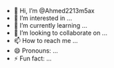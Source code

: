 - 👋 Hi, I’m @Ahmed2213m5ax
- 👀 I’m interested in ...
- 🌱 I’m currently learning ...
- 💞️ I’m looking to collaborate on ...
- 📫 How to reach me ...
- 😄 Pronouns: ...
- ⚡ Fun fact: ...

<!---
Ahmed2213m5ax/Ahmed2213m5ax is a ✨ special ✨ repository because its `README.md` (this file) appears on your GitHub profile.
You can click the Preview link to take a look at your changes.
--->
